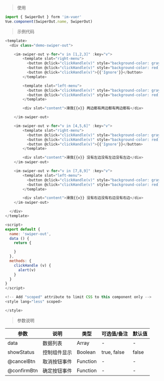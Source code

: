 > 使用

```js
import { SwiperOut } form 'im-vuer'
Vue.component(SwiperOut.name, SwiperOut)
```

> 示例代码

```js
<template>
  <div class="demo-swiper-out">

    <im-swiper-out v-for="v in [1,2,3]" :key="v">
        <template slot="right-menu">
          <button @click="clickHandle(v)" style="background-color: gray;">{{'Fav'}}</button>
          <button @click="clickHandle(v)" style="background-color: red;">{{'Delete'}}</button>
          <button @click="clickHandle(v)">{{'Ignore'}}</button>
        </template>

        <template slot="left-menu">
          <button @click="clickHandle(v)" style="background-color: gray;">{{'Fav'}}</button>
          <button @click="clickHandle(v)" style="background-color: red;">{{'Delete'}}</button>
        </template>

        <div slot="content">滑我{{v}} 两边都有两边都有两边都有</div>

    </im-swiper-out>

    <im-swiper-out v-for="v in [4,5,6]" :key="v">
        <template slot="right-menu">
          <button @click="clickHandle(v)" style="background-color: gray;">{{'Fav'}}</button>
          <button @click="clickHandle(v)" style="background-color: red;">{{'Delete'}}</button>
          <button @click="clickHandle(v)">{{'Ignore'}}</button>
        </template>

        <div slot="content">滑我{{v}} 没有左边没有左边没有左边</div>
    </im-swiper-out>

    <im-swiper-out v-for="v in [7,8,9]" :key="v">
        <template slot="left-menu">
          <button @click="clickHandle(v)" style="background-color: gray;">{{'Fav'}}</button>
          <button @click="clickHandle(v)" style="background-color: red;">{{'Delete'}}</button>
        </template>

        <div slot="content">滑我{{v}} 没有右边没有右边没有右边</div>
    </im-swiper-out>

  </div>
</template>

<script>
export default {
  name: 'swiper-out',
  data () {
    return {

    }
  },
  methods: {
    clickHandle (v) {
      alert(v)
    }
  }
}
</script>

<!-- Add "scoped" attribute to limit CSS to this component only -->
<style lang="less" scoped>

</style>

```
> 参数说明
<div>
  <table>
    <thead>
      <tr>
        <th>参数</th> 
        <th>说明</th> 
        <th>类型</th> 
        <th>可选值/备注</th> 
        <th>默认值</th>
      </tr>
    </thead> 
    <tbody>
      <tr>
        <td>data</td> 
        <td>数据列表</td> 
        <td>Array</td> 
        <td>-</td> 
        <td>-</td>
      </tr><tr>
        <td>showStatus</td> 
        <td>控制组件显示</td> 
        <td>Boolean</td> 
        <td>true, false</td> 
        <td>false</td>
      </tr><tr>
        <td>@cancelBtn</td> 
        <td>取消按钮事件</td> 
        <td>Function</td> 
        <td>-</td> 
        <td>-</td>
      </tr><tr>
        <td>@confirmBtn</td> 
        <td>确定按钮事件</td> 
        <td>Function</td> 
        <td>-</td> 
        <td>-</td>
      </tr>
    </tbody>
  </table>
</div>